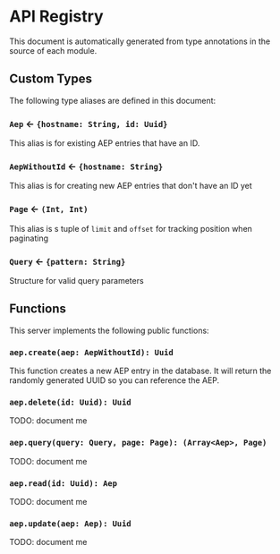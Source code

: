 # API Registry

This document is automatically generated from type annotations in the source of each module.

## Custom Types

The following type aliases are defined in this document:

### `Aep` ← `{hostname: String, id: Uuid}`

This alias is for existing AEP entries that have an ID.

### `AepWithoutId` ← `{hostname: String}`

This alias is for creating new AEP entries that don't have an ID yet

### `Page` ← `(Int, Int)`

This alias is s tuple of `limit` and `offset` for tracking position when paginating

### `Query` ← `{pattern: String}`

Structure for valid query parameters

## Functions

This server implements the following public functions:

### `aep.create(aep: AepWithoutId): Uuid`

This function creates a new AEP entry in the database.  It will return
the randomly generated UUID so you can reference the AEP.

### `aep.delete(id: Uuid): Uuid`

TODO: document me

### `aep.query(query: Query, page: Page): (Array<Aep>, Page)`

TODO: document me

### `aep.read(id: Uuid): Aep`

TODO: document me

### `aep.update(aep: Aep): Uuid`

TODO: document me

